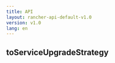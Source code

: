 ```yaml
---
title: API
layout: rancher-api-default-v1.0
version: v1.0
lang: en
---
```


## toServiceUpgradeStrategy





